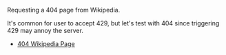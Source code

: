 Requesting a 404 page from Wikipedia.

It's common for user to accept 429, but let's test with 404 since triggering 429 may annoy the server.

- [404 Wikipedia Page](https://en.wikipedia.org/wiki/Should404)
